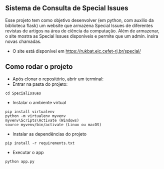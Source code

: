 ## Sistema de Consulta de Special Issues
Esse projeto tem como objetivo desenvolver (em python, com auxilio da biblioteca flask) um website que armazena Special Issues de diferentes revistas de artigos na área de ciência da computação. 
Além de armazenar, o site mostra as Special Issues disponíveis e permite que um admin. insira novas chamadas.

- O site está disponível em https://rukbat.eic.cefet-rj.br/special/
  
## Como rodar o projeto
- Após clonar o repositório, abrir um terminal:
- Entrar na pasta do projeto:
```
cd SpecialIssues
```
- Instalar o ambiente virtual
```
pip install virtualenv
python -m virtualenv myvenv
myvenv\Scripts\Activate (Windows)
source myvenv/bin/activate (Linux ou macOS) 
```
- Instalar as dependências do projeto
```
pip install -r requirements.txt
```
- Executar o app
```
python app.py
```
